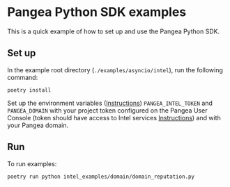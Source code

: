 # Pangea Python SDK examples

This is a quick example of how to set up and use the Pangea Python SDK.

## Set up

In the example root directory (`./examples/asyncio/intel`), run the following command:

```
poetry install
```

Set up the environment variables ([Instructions](https://pangea.cloud/docs/domain-intel/getting-started/#set-environment-variables)) `PANGEA_INTEL_TOKEN` and `PANGEA_DOMAIN` with your project token configured on the Pangea User Console (token should have access to Intel services [Instructions](https://pangea.cloud/docs/admin-guide/tokens)) and with your Pangea domain.

## Run

To run examples:
```
poetry run python intel_examples/domain/domain_reputation.py
```
